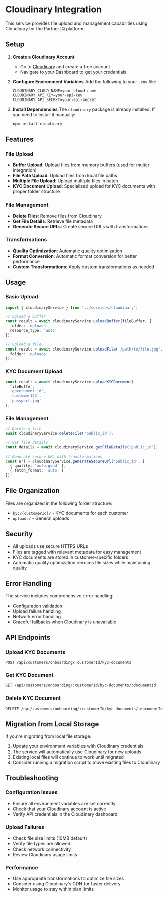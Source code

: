 # Cloudinary Integration

This service provides file upload and management capabilities using Cloudinary for the Partner IQ platform.

## Setup

1. **Create a Cloudinary Account**
   - Go to [Cloudinary](https://cloudinary.com) and create a free account
   - Navigate to your Dashboard to get your credentials

2. **Configure Environment Variables**
   Add the following to your `.env` file:
   ```env
   CLOUDINARY_CLOUD_NAME=your-cloud-name
   CLOUDINARY_API_KEY=your-api-key
   CLOUDINARY_API_SECRET=your-api-secret
   ```

3. **Install Dependencies**
   The `cloudinary` package is already installed. If you need to install it manually:
   ```bash
   npm install cloudinary
   ```

## Features

### File Upload
- **Buffer Upload**: Upload files from memory buffers (used for multer integration)
- **File Path Upload**: Upload files from local file paths
- **Multiple File Upload**: Upload multiple files in batch
- **KYC Document Upload**: Specialized upload for KYC documents with proper folder structure

### File Management
- **Delete Files**: Remove files from Cloudinary
- **Get File Details**: Retrieve file metadata
- **Generate Secure URLs**: Create secure URLs with transformations

### Transformations
- **Quality Optimization**: Automatic quality optimization
- **Format Conversion**: Automatic format conversion for better performance
- **Custom Transformations**: Apply custom transformations as needed

## Usage

### Basic Upload
```typescript
import { cloudinaryService } from '../services/cloudinary';

// Upload a buffer
const result = await cloudinaryService.uploadBuffer(fileBuffer, {
  folder: 'uploads',
  resource_type: 'auto'
});

// Upload a file
const result = await cloudinaryService.uploadFile('/path/to/file.jpg', {
  folder: 'uploads'
});
```

### KYC Document Upload
```typescript
const result = await cloudinaryService.uploadKYCDocument(
  fileBuffer,
  'government_id',
  'customer123',
  'passport.jpg'
);
```

### File Management
```typescript
// Delete a file
await cloudinaryService.deleteFile('public_id');

// Get file details
const details = await cloudinaryService.getFileDetails('public_id');

// Generate secure URL with transformations
const url = cloudinaryService.generateSecureUrl('public_id', [
  { quality: 'auto:good' },
  { fetch_format: 'auto' }
]);
```

## File Organization

Files are organized in the following folder structure:
- `kyc/{customerId}/` - KYC documents for each customer
- `uploads/` - General uploads

## Security

- All uploads use secure HTTPS URLs
- Files are tagged with relevant metadata for easy management
- KYC documents are stored in customer-specific folders
- Automatic quality optimization reduces file sizes while maintaining quality

## Error Handling

The service includes comprehensive error handling:
- Configuration validation
- Upload failure handling
- Network error handling
- Graceful fallbacks when Cloudinary is unavailable

## API Endpoints

### Upload KYC Documents
```
POST /api/customers/onboarding/:customerId/kyc-documents
```

### Get KYC Document
```
GET /api/customers/onboarding/:customerId/kyc-documents/:documentId
```

### Delete KYC Document
```
DELETE /api/customers/onboarding/:customerId/kyc-documents/:documentId
```

## Migration from Local Storage

If you're migrating from local file storage:

1. Update your environment variables with Cloudinary credentials
2. The service will automatically use Cloudinary for new uploads
3. Existing local files will continue to work until migrated
4. Consider running a migration script to move existing files to Cloudinary

## Troubleshooting

### Configuration Issues
- Ensure all environment variables are set correctly
- Check that your Cloudinary account is active
- Verify API credentials in the Cloudinary dashboard

### Upload Failures
- Check file size limits (10MB default)
- Verify file types are allowed
- Check network connectivity
- Review Cloudinary usage limits

### Performance
- Use appropriate transformations to optimize file sizes
- Consider using Cloudinary's CDN for faster delivery
- Monitor usage to stay within plan limits